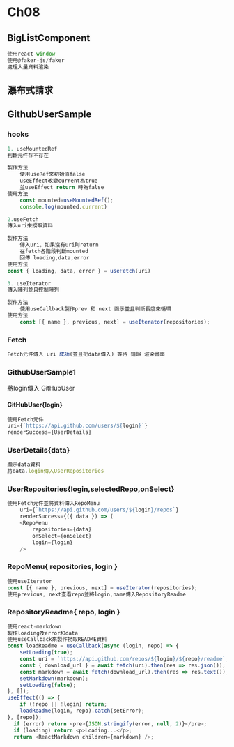 # Ch08
## BigListComponent
```javascript !=
使用react-window
使用@faker-js/faker
處理大量資料渲染
```
## <strong>瀑布式請求</strong>
## GithubUserSample
### hooks
``` javascript !=
1. useMountedRef
判斷元件存不存在

製作方法
    使用useRef來初始值false
    useEffect改變current為true
    並useEffect return 時為false
使用方法
    const mounted=useMountedRef();
    console.log(mounted.current)

2.useFetch
傳入uri來撈取資料

製作方法
    傳入uri，如果沒有uri則return
    在fetch各階段判斷mounted
    回傳 loading,data,error
使用方法
const { loading, data, error } = useFetch(uri)

3. useIterator
傳入陣列並且控制陣列

製作方法
    使用useCallback製作prev 和 next 函示並且判斷長度來循環
使用方法
    const [{ name }, previous, next] = useIterator(repositories);
```

### Fetch
```javascript !=
Fetch元件傳入 uri 成功(並且把data傳入) 等待 錯誤 渲染畫面
```

### GithubUserSample1
將login傳入 GitHubUser

#### GitHubUser{login}
```javascript !=
使用Fetch元件
uri={`https://api.github.com/users/${login}`}
renderSuccess={UserDetails}
```

### UserDetails{data}
```javascript !=
顯示data資料
將data.login傳入UserRepositories
```

### UserRepositories{login,selectedRepo,onSelect}
```javascript !=
使用Fetch元件並將資料傳入RepoMenu
    uri={`https://api.github.com/users/${login}/repos`}
    renderSuccess={({ data }) => (
    <RepoMenu
        repositories={data}
        onSelect={onSelect}
        login={login}
    />
```

### RepoMenu{ repositories, login }
```javascript !=
使用useIterator
const [{ name }, previous, next] = useIterator(repositories);
使用previous, next查看repo並將login,name傳入RepositoryReadme
```

### RepositoryReadme{ repo, login }
```javascript !=
使用react-markdown
製作loading及error和data
使用useCallback來製作撈取README資料
const loadReadme = useCallback(async (login, repo) => {
    setLoading(true);
    const uri = `https://api.github.com/repos/${login}/${repo}/readme`;
    const { download_url } = await fetch(uri).then(res => res.json());
    const markdown = await fetch(download_url).then(res => res.text());
    setMarkdown(markdown);
    setLoading(false);
}, []);
useEffect(() => {
    if (!repo || !login) return;
    loadReadme(login, repo).catch(setError);
}, [repo]);
  if (error) return <pre>{JSON.stringify(error, null, 2)}</pre>;
  if (loading) return <p>Loading...</p>;
  return <ReactMarkdown children={markdown} />;
```




